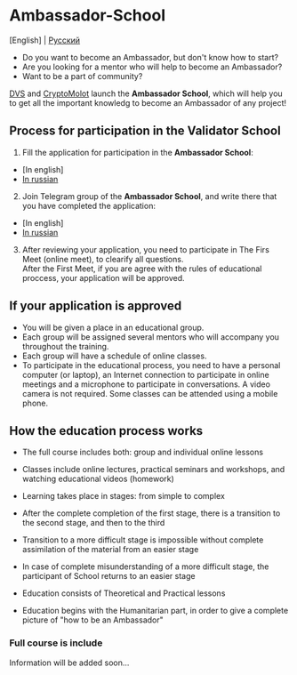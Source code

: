 # Ambassador-School

[English] | [Русский]() <br />

- Do you want to become an Ambassador, but don't know how to start?
- Are you looking for a mentor who will help to become an Ambassador?
- Want to be a part of community?

[DVS](https://github.com/Distributed-Validators-Synctems/Self-Identity) and [CryptoMolot](https://github.com/Unlimitedmolot/about-me/blob/main/unlimitedmolot.md) launch the **Ambassador School**, which will help you to get all the important knowledg to become an Ambassador of any project! <br />

## Process for participation in the Validator School

1. Fill the application for participation in the **Ambassador School**:
- [In english]
- [In russian]()

2. Join Telegram group of the **Ambassador School**, and write there that you have completed the application:
- [In english]
- [In russian]()

3. After reviewing your application, you need to participate in The Firs Meet (online meet), to clearify all questions. <br />
After the First Meet, if you are agree with the rules of educational proccess, your application will be approved. <br />

## If your application is approved

- You will be given a place in an educational group.
- Each group will be assigned several mentors who will accompany you throughout the training.
- Each group will have a schedule of online classes.
- To participate in the educational process, you need to have a personal computer (or laptop), an Internet connection to participate in online meetings and a microphone to participate in conversations. A video camera is not required. Some classes can be attended using a mobile phone.

## How the education process works

- The full course includes both: group and individual online lessons
- Classes include online lectures, practical seminars and workshops, and watching educational videos (homework)
- Learning takes place in stages: from simple to complex
- After the complete completion of the first stage, there is a transition to the second stage, and then to the third
- Transition to a more difficult stage is impossible without complete assimilation of the material from an easier stage
- In case of complete misunderstanding of a more difficult stage, the participant of School returns to an easier stage

- Education consists of Theoretical and Practical lessons
- Education begins with the Humanitarian part, in order to give a complete picture of "how to be an Ambassador"

### Full course is include

Information will be added soon...
